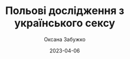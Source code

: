 ---
layout: default
modal-id: 1
date: 2023-04-06
title: Польові дослідження з українського сексу
author: Оксана Забужко
author_label: Авторка
img: fieldwork-in-ukrainian-sex-oksana-zabuzhko.jpg
alt: image-alt
project-date: 1996
category: Сучасна проза
description: «Сексуальна одіссея художника й поетеси, розгортаючись в Україні й Америці кінця XX століття, обертається правдивою середньовічною містерією, у якій героїня проходить кругами недавньої української історії, щоб зустрітися віч-на-віч із Дияволом…». Після першої публікації (1996) роман став помітною подією в українському літературному житті через відверті еротичні сцени та сміливі міркування про українську та жіночу ідентичність. Витримавши на сьогодні вже більше десяти перевидань, роман і далі впевнено лідирує в усіх рейтингах продажу нового українського письменства. Перекладений у багатьох європейських країнах, неодноразово інсценізований та антологізований, цей новаторський твір по праву входить до «золотого фонду» сучасної літератури.
---